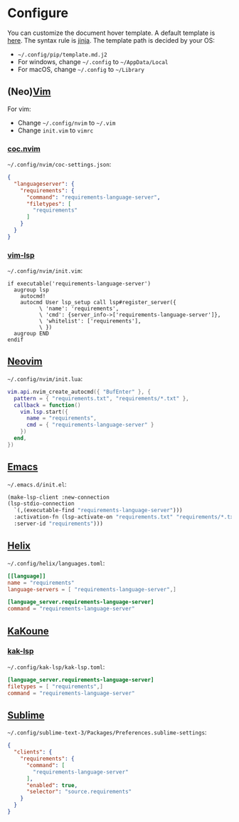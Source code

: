 # Configure

You can customize the document hover template. A default template is
[here](https://github.com/Freed-Wu/requirements-language-server/tree/main/src/requirements_language_server/assets/jinja2/template.md.j2).
The syntax rule is [jinja](https://docs.jinkan.org/docs/jinja2/templates.html).
The template path is decided by your OS:

- `~/.config/pip/template.md.j2`
- For windows, change `~/.config` to `~/AppData/Local`
- For macOS, change `~/.config` to `~/Library`

## (Neo)[Vim](https://www.vim.org)

For vim:

- Change `~/.config/nvim` to `~/.vim`
- Change `init.vim` to `vimrc`

### [coc.nvim](https://github.com/neoclide/coc.nvim)

`~/.config/nvim/coc-settings.json`:

```json
{
  "languageserver": {
    "requirements": {
      "command": "requirements-language-server",
      "filetypes": [
        "requirements"
      ]
    }
  }
}
```

### [vim-lsp](https://github.com/prabirshrestha/vim-lsp)

`~/.config/nvim/init.vim`:

```vim
if executable('requirements-language-server')
  augroup lsp
    autocmd!
    autocmd User lsp_setup call lsp#register_server({
          \ 'name': 'requirements',
          \ 'cmd': {server_info->['requirements-language-server']},
          \ 'whitelist': ['requirements'],
          \ })
  augroup END
endif
```

## [Neovim](https://neovim.io)

`~/.config/nvim/init.lua`:

```lua
vim.api.nvim_create_autocmd({ "BufEnter" }, {
  pattern = { "requirements.txt", "requirements/*.txt" },
  callback = function()
    vim.lsp.start({
      name = "requirements",
      cmd = { "requirements-language-server" }
    })
  end,
})
```

## [Emacs](https://www.gnu.org/software/emacs)

`~/.emacs.d/init.el`:

```lisp
(make-lsp-client :new-connection
(lsp-stdio-connection
  `(,(executable-find "requirements-language-server")))
  :activation-fn (lsp-activate-on "requirements.txt" "requirements/*.txt")
  :server-id "requirements")))
```

## [Helix](https://helix-editor.com/)

`~/.config/helix/languages.toml`:

```toml
[[language]]
name = "requirements"
language-servers = [ "requirements-language-server",]

[language_server.requirements-language-server]
command = "requirements-language-server"
```

## [KaKoune](https://kakoune.org/)

### [kak-lsp](https://github.com/kak-lsp/kak-lsp)

`~/.config/kak-lsp/kak-lsp.toml`:

```toml
[language_server.requirements-language-server]
filetypes = [ "requirements",]
command = "requirements-language-server"
```

## [Sublime](https://www.sublimetext.com)

`~/.config/sublime-text-3/Packages/Preferences.sublime-settings`:

```json
{
  "clients": {
    "requirements": {
      "command": [
        "requirements-language-server"
      ],
      "enabled": true,
      "selector": "source.requirements"
    }
  }
}
```
